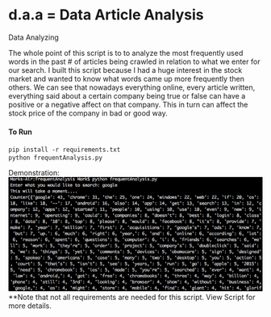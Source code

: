 # d.a.a = Data Article Analysis
Data Analyzing 

The whole point of this script is to to analyze the most frequently used words in the past # of articles being crawled in relation to what we enter for our search. I built this script because I had a huge interest in the stock market and wanted to know what words came up more frequently then others. We can see that nowadays everything online, every article written, everything said about a certain company being true or false can have a positive or a negative affect on that company. This in turn can affect the stock price of the company in bad or good way. 

#### To Run
```
pip install -r requirements.txt
python frequentAnalysis.py

```
Demonstration: 
![alt tag](https://github.com/mtamer/d.a.a/blob/master/ex.png)
**Note that not all requirements are needed for this script. View Script for more details.
